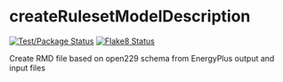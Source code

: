# createRulesetModelDescription

[![Test/Package Status](https://img.shields.io/github/workflow/status/JasonGlazer/createRulesetModelDescription/Flake8/master?label=flake8)](https://github.com/JasonGlazer/createRulesetModelDescription/actions/workflows/flake8.yml)
[![Flake8 Status](https://img.shields.io/github/workflow/status/JasonGlazer/createRulesetModelDescription/Build%20Package%20and%20Run%20Tests/master?label=build%2Fpackage)](https://github.com/JasonGlazer/createRulesetModelDescription/actions/workflows/build_and_test.yml)

Create RMD file based on open229 schema from EnergyPlus output and input files
